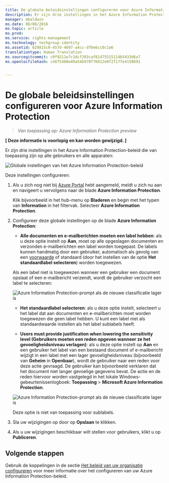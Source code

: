 ```yaml
---
title: De globale beleidsinstellingen configureren voor Azure Information Protection | Azure Rights Management
description: Er zijn drie instellingen in het Azure Information Protection-beleid die van toepassing zijn op alle gebruikers en alle apparaten.
manager: mbaldwin
ms.date: 08/08/2016
ms.topic: article
ms.prod: 
ms.service: rights-management
ms.technology: techgroup-identity
ms.assetid: 629815c0-457d-4697-a4cc-df0e6cc0c1a6
translationtype: Human Translation
ms.sourcegitcommit: c9f9211e7c1dcf293caf81475515114b5433d6a7
ms.openlocfilehash: c48f5488e49a54b970f76012e0f2f17fe4158691


---
```


# De globale beleidsinstellingen configureren voor Azure Information Protection

>*Van toepassing op: Azure Information Protection preview*

**[ Deze informatie is voorlopig en kan worden gewijzigd. ]**

Er zijn drie instellingen in het Azure Information Protection-beleid die van toepassing zijn op alle gebruikers en alle apparaten:

![Globale instellingen van het Azure Information Protection-beleid](../media/info-protect-policy-settings.png)


Deze instellingen configureren:

1. Als u zich nog niet bij [Azure Portal](https://portal.azure.com) hebt aangemeld, meldt u zich nu aan en navigeert u vervolgens naar de blade **Azure Information Protection**. 
    
    Klik bijvoorbeeld in het hub-menu op **Bladeren** en begin met het typen van **Information** in het filtervak. Selecteer **Azure Information Protection**.

2. Configureer deze globale instellingen op de blade **Azure Information Protection**:

    - **Alle documenten en e-mailberichten moeten een label hebben**: als u deze optie instelt op **Aan**, moet op alle opgeslagen documenten en verzonden e-mailberichten een label worden toegepast. De labels kunnen handmatig door een gebruiker, automatisch als gevolg van een [voorwaarde](configure-policy-classification.md) of standaard (door het instellen van de optie **Het standaardlabel selecteren**) worden toegewezen. 

    Als een label niet is toegewezen wanneer een gebruiker een document opslaat of een e-mailbericht verzendt, wordt de gebruiker verzocht een label te selecteren:

    ![Azure Information Protection-prompt als de nieuwe classificatie lager is](../media/info-protect-enforce-label.png)

    - **Het standaardlabel selecteren**: als u deze optie instelt, selecteert u het label dat aan documenten en e-mailberichten moet worden toegewezen die geen label hebben. U kunt een label niet als standaardwaarde instellen als het label sublabels heeft. 

    - **Users must provide justification when lowering the sensitivity level (Gebruikers moeten een reden opgeven wanneer ze het gevoeligheidsniveau verlagen)**: als u deze optie instelt op **Aan** en een gebruiker het label van een bestaand document of e-mailbericht wijzigt in een label met een lager gevoeligheidsniveau (bijvoorbeeld van **Geheim** in **Openbaar**), wordt de gebruiker naar een reden voor deze actie gevraagd. De gebruiker kan bijvoorbeeld verklaren dat het document niet langer gevoelige gegevens bevat. De actie en de reden hiervoor worden vastgelegd in het lokale Windows-gebeurtenissenlogboek: **Toepassing** > **Microsoft Azure Information Protection**.  

    ![Azure Information Protection-prompt als de nieuwe classificatie lager is](../media/info-protect-lower-justification.png)

    Deze optie is niet van toepassing voor sublabels.

3. Sla uw wijzigingen op door op **Opslaan** te klikken.

4. Als u uw wijzigingen beschikbaar wilt stellen voor gebruikers, klikt u op **Publiceren**.

## Volgende stappen

Gebruik de koppelingen in de sectie [Het beleid van uw organisatie configureren](configure-policy.md#configuring-your-organization-s-policy) voor meer informatie over het configureren van uw Azure Information Protection-beleid.  












<!--HONumber=Aug16_HO4-->



